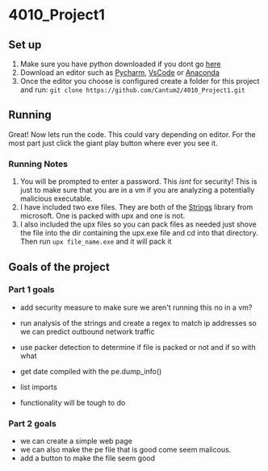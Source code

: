 # 4010_Project1

## Set up
1. Make sure you have python downloaded if you dont go [here](https://www.python.org/downloads/)
2. Download an editor such as [Pycharm](https://www.jetbrains.com/pycharm/), [VsCode](https://code.visualstudio.com/download) or [Anaconda](https://www.anaconda.com/distribution/)
3. Once the editor you choose is configured create a folder for this project and run: `git clone https://github.com/Cantum2/4010_Project1.git`

## Running
Great! Now lets run the code. This could vary depending on editor. For the most part just click the giant play button where ever you see it. 

### Running Notes
1. You will be prompted to enter a password. This *isnt* for security! This is just to make sure that you are in a vm if you are analyzing a potentially malicious executable. 
2. I have included two exe files. They are both of the [Strings](https://docs.microsoft.com/en-us/sysinternals/downloads/strings) library from microsoft. One is packed with upx and one is not.
3.  I also included the upx files so you can pack files as needed just shove the file into the dir containing the upx.exe file and cd into that directory. Then run `upx file_name.exe` and it will pack it

## Goals of the project
### Part 1 goals
- add security measure to make sure we aren't running this no in a vm?
- run analysis of the strings and create a regex to match ip addresses 
 so we can predict outbound network traffic

- use packer detection to determine if file is packed or not and if so with what
- get date compiled with the pe.dump_info()
- list imports
- functionality will be tough to do 

### Part 2 goals
- we can create a simple web page 
- we can also make the pe file that is good come seem malicous. 
- add a button to make the file seem good
